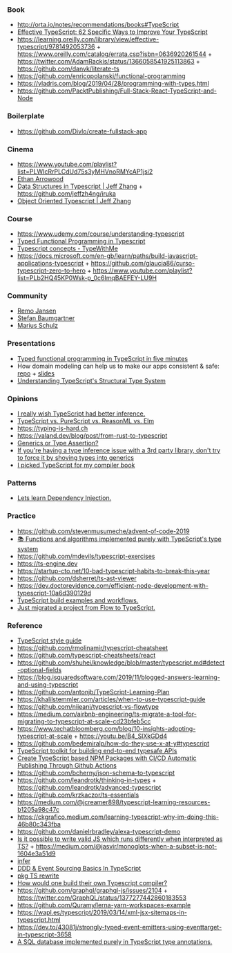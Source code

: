 ### Book

- http://orta.io/notes/recommendations/books#TypeScript
- [Effective TypeScript: 62 Specific Ways to Improve Your TypeScript](https://github.com/danvk/effective-typescript)
- https://learning.oreilly.com/library/view/effective-typescript/9781492053736 + https://www.oreilly.com/catalog/errata.csp?isbn=0636920261544 + https://twitter.com/AdamRackis/status/1366058541925113863 + https://github.com/danvk/literate-ts
- https://github.com/enricopolanski/functional-programming
- https://vladris.com/blog/2019/04/28/programming-with-types.html
- https://github.com/PacktPublishing/Full-Stack-React-TypeScript-and-Node


### Boilerplate

- https://github.com/Divlo/create-fullstack-app


### Cinema

- https://www.youtube.com/playlist?list=PLWIcRrPLCdUd75s3yMHVnoRMYcAP1jsi2
- [Ethan Arrowood](https://github.com/Ethan-Arrowood/talks)
- [Data Structures in Typescript | Jeff Zhang](https://www.youtube.com/playlist?list=PLn4fTSbSpY5cL4_0MP83wq5khbmG3IKKd) + https://github.com/jeffzh4ng/iruka
- [Object Oriented Typescript | Jeff Zhang](https://www.youtube.com/playlist?list=PLn4fTSbSpY5eY_M1mKWxGa9pViEodofKy)

### Course

- https://www.udemy.com/course/understanding-typescript
- [Typed Functional Programming in Typescript](https://typescript.fun)
- [Typescript concepts - TypeWithMe](https://www.youtube.com/playlist?list=PLlYJBXwGoczG73vrUpl4G8WonVS5uNHjn)
- https://docs.microsoft.com/en-gb/learn/paths/build-javascript-applications-typescript + https://github.com/glaucia86/curso-typescript-zero-to-hero + https://www.youtube.com/playlist?list=PLb2HQ45KP0Wsk-p_0c6ImqBAEFEY-LU9H

### Community

- [Remo Jansen](https://www.remojansen.com/#talks)
- [Stefan Baumgartner](https://fettblog.eu/archive/typescript)
- [Marius Schulz](https://mariusschulz.com/blog/series/typescript-evolution)

### Presentations

- [Typed functional programming in TypeScript in five minutes](https://github.com/typescript-fun/five-minutes-demo)
- How domain modeling can help us to make our apps consistent & safe: [repo](https://github.com/gillchristian/modeling) + [slides](https://modeling.now.sh/)
- [Understanding TypeScript's Structural Type System](https://spin.atomicobject.com/2018/09/28/typescript-strange-loop-2018)

### Opinions

- [I really wish TypeScript had better inference.](https://twitter.com/devongovett/status/1219663924989050881)
- [TypeScript vs. PureScript vs. ReasonML vs. Elm](https://hasura.io/blog/why-we-chose-typescript-for-hasura-console)
- https://typing-is-hard.ch
- https://valand.dev/blog/post/from-rust-to-typescript
- [Generics or Type Assertion?](https://twitter.com/wesbos/status/1369673186720309249)
- [If you're having a type inference issue with a 3rd party library, don't try to force it by shoving types into generics](https://twitter.com/BenLesh/status/1025156281936408576)
- [I picked TypeScript for my compiler book](https://twitter.com/keleshev/status/1329160579358056450)

### Patterns

- [Lets learn Dependency Injection.](https://swatinem.de/blog/learn-di)

### Practice

- https://github.com/stevenmusumeche/advent-of-code-2019
- [📚 Functions and algorithms implemented purely with TypeScript's type system ](https://github.com/ronami/meta-typing)
- https://github.com/mdevils/typescript-exercises
- https://ts-engine.dev
- https://startup-cto.net/10-bad-typescript-habits-to-break-this-year
- https://github.com/dsherret/ts-ast-viewer
- https://dev.doctorevidence.com/efficient-node-development-with-typescript-10a6d390129d
- [TypeScript build examples and workflows.](https://github.com/serbanghita/TypeScript-Builds)
- [Just migrated a project from Flow to TypeScript.](https://twitter.com/satya164/status/1071953492544233472)


### Reference

- [TypeScript style guide](https://ts.dev/style)
- https://github.com/rmolinamir/typescript-cheatsheet
- https://github.com/typescript-cheatsheets/react
- https://github.com/shuhei/knowledge/blob/master/typescript.md#detect-optional-fields
- https://blog.isquaredsoftware.com/2019/11/blogged-answers-learning-and-using-typescript
- https://github.com/antonjb/TypeScript-Learning-Plan
- https://khalilstemmler.com/articles/when-to-use-typescript-guide
- https://github.com/niieani/typescript-vs-flowtype
- https://medium.com/airbnb-engineering/ts-migrate-a-tool-for-migrating-to-typescript-at-scale-cd23bfeb5cc
- https://www.techatbloomberg.com/blog/10-insights-adopting-typescript-at-scale + https://youtu.be/B4_SlXkGDd4
- https://github.com/bedemiralp/how-do-they-use-x-at-y#typescript
- [TypeScript toolkit for building end-to-end typesafe APIs](https://github.com/trpc/trpc)
- [Create TypeScript based NPM Packages with CI/CD Automatic Publishing Through Github Actions](https://github.com/wolfejw86/my-awesome-package-test)
- https://github.com/bcherny/json-schema-to-typescript
- https://github.com/leandrotk/thinking-in-types + https://github.com/leandrotk/advanced-typescript
- https://github.com/krzkaczor/ts-essentials
- https://medium.com/@jcreamer898/typescript-learning-resources-b1205a98c47c
- https://ckgrafico.medium.com/learning-typescript-why-im-doing-this-46b80c343fba
- https://github.com/danielrbradley/alexa-typescript-demo
- [Is it possible to write valid JS which runs differently when interpreted as TS?](https://twitter.com/jasvir/status/1171119075939930112) + https://medium.com/@jasvir/monoglots-when-a-subset-is-not-1604e3a51d9
- [infer](https://twitter.com/renatorib_/status/1372209255412023298)
- [DDD & Event Sourcing Basics In TypeScript](https://github.com/jamesmh/event-sourcing-typescript-lessons)
- [pkg TS rewrite](https://github.com/vercel/pkg/pull/1099)
- [How would one build their own Typescript compiler?](https://twitter.com/tannerlinsley/status/1202745654939922434)
- https://github.com/graphql/graphql-js/issues/2104 + https://twitter.com/GraphQL/status/1377277442860183553
- https://github.com/Quramy/lerna-yarn-workspaces-example
- https://wapl.es/typescript/2019/03/14/xml-jsx-sitemaps-in-typescript.html
- https://dev.to/43081j/strongly-typed-event-emitters-using-eventtarget-in-typescript-3658
- [A SQL database implemented purely in TypeScript type annotations.](https://github.com/codemix/ts-sql)